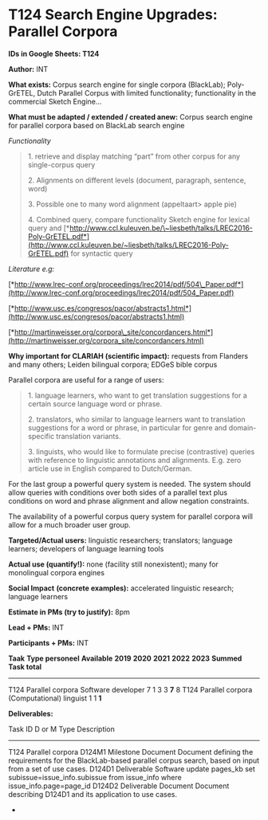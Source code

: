 **T124** Search Engine Upgrades: Parallel Corpora
=================================================

**IDs in Google Sheets: T124**

**Author:** INT

**What exists:** Corpus search engine for single corpora (BlackLab);
Poly-GrETEL, Dutch Parallel Corpus with limited functionality;
functionality in the commercial Sketch Engine...

**What must be adapted / extended / created anew:** Corpus search engine
for parallel corpora based on BlackLab search engine

*Functionality*

> 1\. retrieve and display matching “part” from other corpus for any
> single-corpus query
>
> 2\. Alignments on different levels (document, paragraph, sentence, word)
>
> 3\. Possible one to many word alignment (appeltaart&gt; apple pie)
>
> 4\. Combined query, compare functionality Sketch engine for lexical query
> and
> [*http://www.ccl.kuleuven.be/\~liesbeth/talks/LREC2016-Poly-GrETEL.pdf*](http://www.ccl.kuleuven.be/~liesbeth/talks/LREC2016-Poly-GrETEL.pdf)
> for syntactic query

*Literature e.g:*

[*http://www.lrec-conf.org/proceedings/lrec2014/pdf/504\_Paper.pdf*](http://www.lrec-conf.org/proceedings/lrec2014/pdf/504_Paper.pdf)

[*http://www.usc.es/congresos/pacor/abstracts1.html*](http://www.usc.es/congresos/pacor/abstracts1.html)

[*http://martinweisser.org/corpora\_site/concordancers.html*](http://martinweisser.org/corpora_site/concordancers.html)

**Why important for CLARIAH (scientific impact):** requests from
Flanders and many others; Leiden bilingual corpora; EDGeS bible corpus

Parallel corpora are useful for a range of users:

> 1\. language learners, who want to get translation suggestions for a
> certain source language word or phrase.
>
> 2\. translators, who similar to language learners want to translation
> suggestions for a word or phrase, in particular for genre and
> domain-specific translation variants.
>
> 3\. linguists, who would like to formulate precise (contrastive) queries
> with reference to linguistic annotations and alignments. E.g. zero
> article use in English compared to Dutch/German.

For the last group a powerful query system is needed. The system should
allow queries with conditions over both sides of a parallel text plus
conditions on word and phrase alignment and allow negation constraints.

The availability of a powerful corpus query system for parallel corpora
will allow for a much broader user group.

**Targeted/Actual users:** linguistic researchers; translators; language
learners; developers of language learning tools

**Actual use (quantify!):** none (facility still nonexistent); many for
monolingual corpora engines

**Social Impact** **(concrete examples):** accelerated linguistic
research; language learners

**Estimate in PMs (try to justify):** 8pm

**Lead + PMs:** INT

**Participants + PMs:** INT

  **Taak**                **Type personeel**         **Available**   **2019**   **2020**   **2021**   **2022**   **2023**   **Summed**   **Task total**
  ----------------------- -------------------------- --------------- ---------- ---------- ---------- ---------- ---------- ------------ ----------------
  T124 Parallel corpora   Software developer         7                                     1          3          3          **7**        8
  T124 Parallel corpora   (Computational) linguist   1                                     1                                **1**        

**Deliverables:**

  Task                    ID       D or M        Type       Description
  ----------------------- -------- ------------- ---------- ---------------------------------------------------------------------------------------------------------------------------
  T124 Parallel corpora   D124M1   Milestone     Document   Document defining the requirements for the BlackLab-based parallel corpus search, based on input from a set of use cases.
                          D124D1   Deliverable   Software   update pages\_kb set subissue=issue\_info.subissue from issue\_info where issue\_info.page=page\_id
                          D124D2   Deliverable   Document   Document describing D124D1 and its application to use cases.

-   
